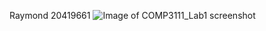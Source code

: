 Raymond
20419661
![Image of COMP3111_Lab1 screenshot](https://github.com/xRayMonDxp/comp3111-lab1-2020s/blob/master/COMP3111_Lab1_Capture.PNG)